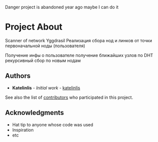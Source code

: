

Danger project is abandoned year ago
maybe I can do it

# Project About

Scanner of network Yggdrasil 
Реализация сбора нод и линков от точки первоначальной ноды (пользователя)

Получение инфы о пользователе
получение ближайших узлов по DHT
рекурсивный сбор по новым нодам


## Authors

* **Katelinlis** - *Initial work* - [katelinlis](https://github.com/katelinlis)

See also the list of [contributors](https://github.com/your/project/contributors) who participated in this project.


## Acknowledgments

* Hat tip to anyone whose code was used
* Inspiration
* etc
